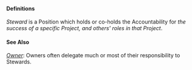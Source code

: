 #### Definitions

*Steward* is a Position which holds or co-holds the Accountability for *the success of a specific Project, and others' roles in that Project*.

#### See Also

*[Owner](https://github.com/gcassel/Modular-Organizing-Terminology/blob/JOBranch/terms/owner.md)*:  Owners often delegate much or most of their responsibility to Stewards.
